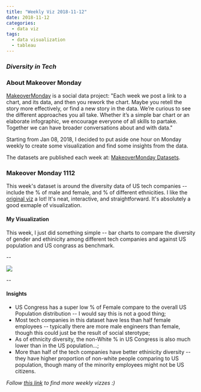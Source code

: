 ```yaml
---
title: "Weekly Viz 2018-11-12"
date: 2018-11-12
categories:
  - data viz
tags:
  - data visualization
  - tableau
---
```


### *Diversity in Tech*


### About Makeover Monday

[MakeoverMonday](http://www.makeovermonday.co.uk/) is a social data project:
"Each week we post a link to a chart, and its data, and then you rework the chart.
Maybe you retell the story more effectively, or find a new story in the data.
We’re curious to see the different approaches you all take. Whether it’s a simple bar chart or an elaborate infographic, we encourage everyone of all skills to partake.
Together we can have broader conversations about and with data."

Starting from Jan 08, 2018, I decided to put aside one hour on Monday weekly to create some visualization and find some insights from the data.

The datasets are published each week at: [MakeoverMonday Datasets](http://www.makeovermonday.co.uk/data/).

### Makeover Monday 1112

This week's dataset is around the diversity data of US tech companies -- include the % of male and female, and % of different ethnicities. I like the [original viz](https://informationisbeautiful.net/visualizations/diversity-in-tech/) a lot! It's neat, interactive, and straightforward. It's absolutely a good exmaple of visualization.  


#### My Visualization

This week, I just did something simple -- bar charts to compare the diversity of gender and ethinicity among different tech companies and against US population and US congrass as benchmark.  

--  
<div class='tableauPlaceholder' id='viz1542078650759' style='position: relative'>
<noscript><a href='#'>
  <img alt=' ' src='https:&#47;&#47;public.tableau.com&#47;static&#47;images&#47;Ma&#47;MakeoverMonday1112&#47;DiversityinTech&#47;1_rss.png' style='border: none' />
</a></noscript>
<object class='tableauViz'  style='display:none;'>
  <param name='host_url' value='https%3A%2F%2Fpublic.tableau.com%2F' />
  <param name='embed_code_version' value='3' />
  <param name='site_root' value='' />
  <param name='name' value='MakeoverMonday1112&#47;DiversityinTech' />
  <param name='tabs' value='no' />
  <param name='toolbar' value='yes' />
  <param name='static_image' value='https:&#47;&#47;public.tableau.com&#47;static&#47;images&#47;Ma&#47;MakeoverMonday1112&#47;DiversityinTech&#47;1.png' />
  <param name='animate_transition' value='yes' />
  <param name='display_static_image' value='yes' />
  <param name='display_spinner' value='yes' />
  <param name='display_overlay' value='yes' />
  <param name='display_count' value='yes' />
  <param name='filter' value='publish=yes' />
</object></div>              
<script type='text/javascript'>              
  var divElement = document.getElementById('viz1542078650759');       
  var vizElement = divElement.getElementsByTagName('object')[0];       
  vizElement.style.width='800px';vizElement.style.height='827px';      
  var scriptElement = document.createElement('script');                
  scriptElement.src = 'https://public.tableau.com/javascripts/api/viz_v1.js';    
  vizElement.parentNode.insertBefore(scriptElement, vizElement);             
</script>  


--  

#### Insights
* US Congress has a super low % of Female compare to the overall US Population distribution -- I would say this is not a good thing;  
* Most tech companies in this dataset have less than half female employees -- typically there are more male engineers than female, though this could just be the result of social sterotype;  
* As of ethnicity diversity, the non-White % in US Congress is also much lower than in the US population...;  
* More than half of the tech companies have better ethinicity diversity -- they have higher proportion of non-white people comparing to US population, though many of the minority employees might not be US citizens.  



*Follow [this link](https://yudong-94.github.io/personal-website/project/MakeOverMonday2018/) to find more weekly vizzes :)*